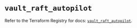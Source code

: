 # `vault_raft_autopilot`

Refer to the Terraform Registry for docs: [`vault_raft_autopilot`](https://registry.terraform.io/providers/hashicorp/vault/5.1.0/docs/resources/raft_autopilot).
